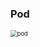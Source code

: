 ### Pod

<img src="/Users/liyao/WorkSpace/Root/10-容器与容器云/01-Kubernetes/01-tour/images/pod.png" alt="pod" style="zoom: 67%;" />